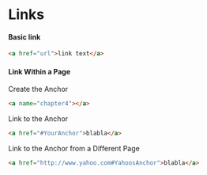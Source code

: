# Links

#### Basic link

```html
<a href="url">link text</a>
```

#### Link Within a Page

Create the Anchor

```html
<a name="chapter4"></a>
```

Link to the Anchor

```html
<a href="#YourAnchor">blabla</a>
```

Link to the Anchor from a Different Page

```html
<a href="http://www.yahoo.com#YahoosAnchor">blabla</a>
```

